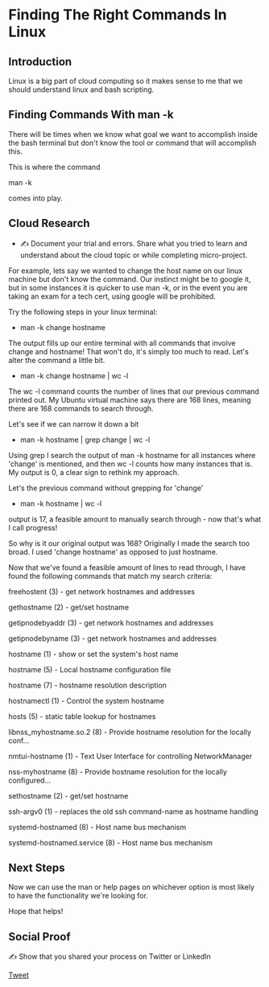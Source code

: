 <!-- This template removes the micro tutorial for a quicker post and removes images for a full template check out the 000-DAY-ARTICLE-LONG-TEMPLATE.MD-->



# Finding The Right Commands In Linux

## Introduction

Linux is a big part of cloud computing so it makes sense to me that we should understand linux and bash scripting.


## Finding Commands With man -k

There will be times when we know what goal we want to accomplish inside the bash terminal but don't know the tool or command that will accomplish this. 

This is where the command

man -k 

comes into play. 

## Cloud Research

- ✍️ Document your trial and errors. Share what you tried to learn and understand about the cloud topic or while completing micro-project.

For example, lets say we wanted to change the host name on our linux machine but don't know the command. Our instinct might be to google it, but in some instances it is quicker to use man -k, or in the event you are taking an exam for a tech cert, using google will be prohibited.

Try the following steps in your linux terminal:

- man -k change hostname

The output fills up our entire terminal with all commands that involve change and hostname! That won't do, it's simply too much to read. Let's alter the command a little bit.

- man -k change hostname | wc -l

The wc -l command counts the number of lines that our previous command printed out. My Ubuntu virtual machine says there are 168 lines, meaning there are 168 commands to search through. 

Let's see if we can narrow it down a bit

- man -k hostname | grep change | wc -l

Using grep I search the output of man -k hostname for all instances where 'change' is mentioned, and then wc -l counts how many instances that is. My output is 0, a clear sign to rethink my approach.

Let's the previous command without grepping for 'change'

- man -k hostname | wc -l

output is 17, a feasible amount to manually search through - now that's what I call progress!

So why is it our original output was 168? Originally I made the search too broad. I used 'change hostname' as opposed to just hostname. 

Now that we've found a feasible amount of lines to read through, I have found the following commands that match my search criteria:

freehostent (3)      - get network hostnames and addresses

gethostname (2)      - get/set hostname

getipnodebyaddr (3)  - get network hostnames and addresses

getipnodebyname (3)  - get network hostnames and addresses

hostname (1)         - show or set the system's host name

hostname (5)         - Local hostname configuration file

hostname (7)         - hostname resolution description

hostnamectl (1)      - Control the system hostname

hosts (5)            - static table lookup for hostnames

libnss_myhostname.so.2 (8) - Provide hostname resolution for the locally conf...

nmtui-hostname (1)   - Text User Interface for controlling NetworkManager

nss-myhostname (8)   - Provide hostname resolution for the locally configured...

sethostname (2)      - get/set hostname

ssh-argv0 (1)        - replaces the old ssh command-name as hostname handling

systemd-hostnamed (8) - Host name bus mechanism

systemd-hostnamed.service (8) - Host name bus mechanism


## Next Steps
Now we can use the man or help pages on whichever option is most likely to have the functionality we're looking for. 

Hope that helps!

## Social Proof

✍️ Show that you shared your process on Twitter or LinkedIn

[Tweet](link)